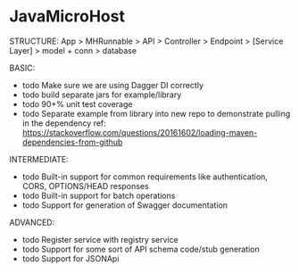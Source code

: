 # JavaMicroHost

STRUCTURE:
 App > MHRunnable > API > Controller > Endpoint > [Service Layer] > model + conn > database

BASIC:
 * todo Make sure we are using Dagger DI correctly
 * todo build separate jars for example/library
 * todo 90+% unit test coverage
 * todo Separate example from library into new repo to demonstrate pulling in the dependency
   ref: https://stackoverflow.com/questions/20161602/loading-maven-dependencies-from-github

INTERMEDIATE:
 * todo Built-in support for common requirements like authentication, CORS, OPTIONS/HEAD responses
 * todo Built-in support for batch operations
 * todo Support for generation of Swagger documentation

ADVANCED:
 * todo Register service with registry service
 * todo Support for some sort of API schema code/stub generation
 * todo Support for JSONApi